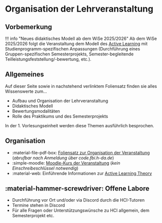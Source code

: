 # Organisation der Lehrveranstaltung

## Vorbemerkung

!!! info "Neues didaktisches Modell ab dem WiSe 2025/2026"
    Ab dem WiSe 2025/2026 folgt die Veranstaltung dem Modell des [Active Learning](https://cft.vanderbilt.edu/wp-content/uploads/sites/59/Active-Learning.pdf) mit Studienprogramm-spezifischen Anpassungen (Durchführung eines Gruppen-spezifischen Semesterprojekts, Semester-begleitende Teilleistungsfeststellung/-bewertung, etc.).


## Allgemeines 
Auf dieser Seite sowie in nachstehend verlinktem Foliensatz finden sie alles Wissenswerte zum...
<!--
Der nachstehend verlinkte Foliensatz enthält alles Wissenswerte zu folgenden Themen: 
-->
- Aufbau und Organisation der Lehrveranstaltung
- Didaktisches Modell 
- Bewertungsmodalitäten
- Rolle des Praktikums und des Semesterprojekts


In der 1. Vorlesungseinheit werden diese Themen ausführlich besprochen.


## Organisation

- :material-file-pdf-box: [Foliensatz zur Organisation der Veranstaltung](https://code.fbi.h-da.de/zander/hci/material/-/raw/main/0_organisation/01_organisation.pdf) (_abrufbar nach Anmeldung über code.fbi.h-da.de_)
- :simple-moodle: [Moodle-Kurs der Veranstaltung](https://lernen.h-da.de/course/view.php?id=6802) (_kein Einschreibeschlüssel notwendig_)
- :material-web: Einführende Informationen zur [Active Learning Theory](https://www.cambridge-community.org.uk/professional-development/gswal/index.html)


## :material-hammer-screwdriver: Offene Labore

- Durchführung vor Ort und/oder via Discord durch die HCI-Tutoren
- Termine stehen in Discord
- Für alle Fragen oder Unterstützungswünsche zu HCI allgemein, dem Semesterprojekt etc.

<!--
## Semesterplan

- Woche 1: [Organisation](0_organisation.md) + [Kapitel 1 – Einführung User-Centered Design](1_user-centered_design.md)
- Woche 2: [Kapitel 2 – User Research](2_user_research.md)
- Woche 3: [Kapitel 3 – Requirements Engineering](3_requirements_engineering.md)
- Woche 4: [Kapitel 4 – Modellbildung](4_models.md)
- Woche 5: [Kapitel 5 – Prototyping](5_prototyping.md)
- Woche 6: [Kapitel 6 – Visual Design](6_visual_design.md)
- Woche 7: [Kapitel 7 – Usability Evaluation](7_usability.md)
- Woche 8: App-Entwicklung
- Woche 9: App-Entwicklung
- Woche 10: App-Entwicklung
- Woche 11: App-Entwicklung
- Woche 12: App-Entwicklung
- Woche 13: App-Präsentationen
- Woche 14: App-Präsentationen  
-->
